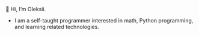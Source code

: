 👋 Hi, I’m Oleksii.

  - I am a self-taught programmer interested in math, Python programming, and learning related technologies.
